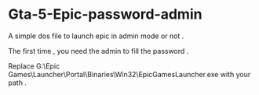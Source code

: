 # Gta-5-Epic-password-admin
A simple dos file to launch epic in admin mode or not .

The first time , you need the admin to fill the password .

Replace G:\Epic Games\Launcher\Portal\Binaries\Win32\EpicGamesLauncher.exe with your path .
